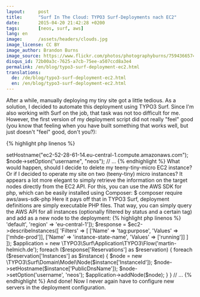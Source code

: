 ```yaml
---
layout:     post
title:      "Surf In The Cloud: TYPO3 Surf-Deployments nach EC2"
date:       2015-04-20 21:42:28 +0200
tags:       [neos, surf, aws]
lang: en
image:      /assets/headers/clouds.jpg
image_license: CC BY
image_author: Brandon Burns
image_source: https://www.flickr.com/photos/photographyburns/7594366574
disqus_id: 72b00a3c-7625-a7cb-75ee-a507ccd8a3e4
permalink: /en/blog/typo3-surf-deployment-ec2.html
translations:
  de: /de/blog/typo3-surf-deployment-ec2.html
  en: /en/blog/typo3-surf-deployment-ec2.html
---
```


After a while, manually deploying my tiny site got a little tedious. As a solution, I decided to automate this deployment using TYPO3 Surf. Since I'm also working with Surf on the job, that task was not too difficult for me. However, the first version of my deployment script did not really "feel" good (you know that feeling when you have built something that works well, but just doesn't "feel" good, don't you?):

{% highlight php linenos %}
<?php

$node = new \TYPO3\Surf\Domain\Model\Node("i-54932495");
$node->setHostname("ec2-52-28-61-14.eu-central-1.compute.amazonaws.com");
$node->setOption("username", "neos");

// ...
{% endhighlight %}

What would happen, should I decide to delete my teeny-tiny-micro EC2 instance? Or if I decided to operate my site on two (teeny-tiny) micro instances? It appears a lot more elegant to simply retrieve the information on the target nodes directly from the EC2 API. For this, you can use the AWS SDK for php, which can be easily installed using Composer:

    $ composer require aws/aws-sdk-php

Here it pays off that in TYPO3 Surf, deployment definitions are simply executable PHP files. That way, you can simply query the AWS API for all instances (optionally filtered by status and a certain tag) and add as a new node to the deployment:

{% highlight php linenos %}
<?php
$ec2 = \Aws\Ec2\Ec2Client::factory(['profile' => 'default', 'region' => 'eu-central-1']);

$response = $ec2->describeInstances([
    'Filters' => [
        ['Name' => 'tag:purpose', 'Values' => ['mhde-prod']],
        ['Name' => 'instance-state-name', 'Values' => ['running']]
    ]
]);

$application = new \TYPO3\Surf\Application\TYPO3\Flow('martin-helmich.de');

foreach ($response['Reservations'] as $reservation) {
    foreach ($reservation['Instances'] as $instance) {
        $node = new \TYPO3\Surf\Domain\Model\Node($instance['InstanceId']);
        $node->setHostname($instance['PublicDnsName']);
        $node->setOption('username', 'neos');
        $application->addNode($node);
    }
}

// ...
{% endhighlight %}

And done! Now I never again have to configure new servers in the deployment configuration.

